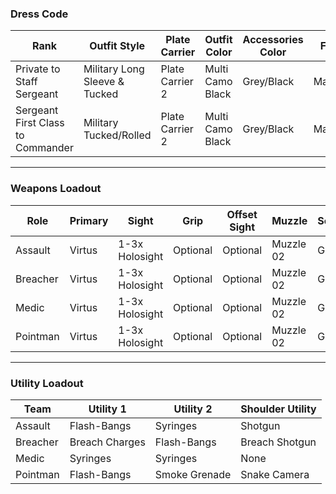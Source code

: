 ### Dress Code

| Rank                        | Outfit Style         | Plate Carrier | Outfit Color      | Accessories Color | Face   | Eyewear       | Headwear           | Gloves    |
|-----------------------------|---------------------|---------------|------------------|------------------|-------|--------------|------------------|---------|
| Private to Staff Sergeant   | Military Long Sleeve & Tucked | Plate Carrier 2 | Multi Camo Black | Grey/Black      | Masked | Tinted Goggles | Helmet Quad NVG Camo | Covered  |
| Sergeant First Class to Commander | Military Tucked/Rolled | Plate Carrier 2 | Multi Camo Black | Grey/Black      | Masked | Tinted Goggles | Helmet Quad NVG Camo | Covered  |

---

### Weapons Loadout

| Role          | Primary        | Sight        | Grip     | Offset Sight | Muzzle    | Secondary | Secondary Sight | Secondary Muzzle |
|--------------|---------------|-------------|---------|-------------|----------|----------|---------------|---------------|
| Assault      | Virtus       | 1-3x Holosight | Optional | Optional    | Muzzle 02 | G18C    | Optional       | Muzzle 02     |
| Breacher     | Virtus       | 1-3x Holosight | Optional | Optional    | Muzzle 02 | G18C    | Optional       | Muzzle 02     |
| Medic        | Virtus       | 1-3x Holosight | Optional | Optional    | Muzzle 02 | G18C    | Optional       | Muzzle 02     |
| Pointman     | Virtus       | 1-3x Holosight | Optional | Optional    | Muzzle 02 | G18C    | Optional       | Muzzle 02     |

---

### Utility Loadout

| Team        | Utility 1       | Utility 2     | Shoulder Utility  |
|------------|---------------|-------------|----------------|
| Assault    | Flash-Bangs   | Syringes    | Shotgun       |
| Breacher   | Breach Charges | Flash-Bangs | Breach Shotgun |
| Medic      | Syringes      | Syringes    | None         |
| Pointman   | Flash-Bangs   | Smoke Grenade | Snake Camera  |
